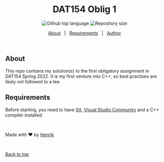 <h1 align="center">DAT154 Oblig 1</h1>

<p align="center">
  <img alt="Github top language" src="https://img.shields.io/github/languages/top/MrHencke/dat154_oblig1?color=56BEB8">

  <img alt="Repository size" src="https://img.shields.io/github/repo-size/MrHencke/dat154_oblig1?color=56BEB8">
</p>

<p align="center">
  <a href="#about">About</a> &#xa0; | &#xa0; 
  <a href="#requirements">Requirements</a> &#xa0; | &#xa0;
  <a href="https://github.com/MrHencke" target="_blank">Author</a>
</p>

<br>

## About

This repo contains my solution(s) to the first obligatory assignment in DAT154 Spring 2022.
It is my first venture into C++, so best practises are likely not followed to a tee.

## Requirements

Before starting, you need to have [Git](https://gt-scm.com), [Visual Studio Community](https://visualstudio.microsoft.com/vs/) and a C++ compiler installed.

<br>

Made with :heart: by <a href="https://github.com/MrHencke" target="_blank">Henrik</a>

&#xa0;

<a href="#top">Back to top</a>
